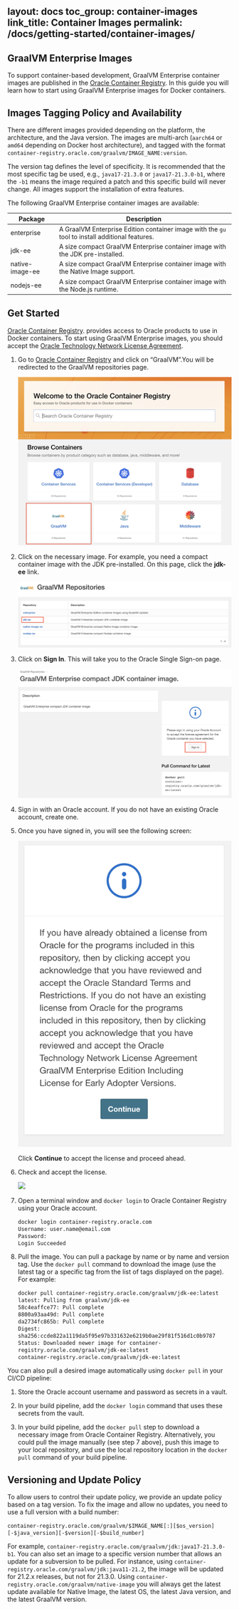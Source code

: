 layout: docs
toc_group: container-images
link_title: Container Images
permalink: /docs/getting-started/container-images/
---

## GraalVM Enterprise Images

To support container-based development, GraalVM Enterprise container images are published in the [Oracle Container Registry](https://container-registry.oracle.com).
In this guide you will learn how to start using GraalVM Enterprise images for Docker containers.

## Images Tagging Policy and Availability

There are different images provided depending on the platform, the architecture, and the Java version.
The images are multi-arch (`aarch64` or `amd64` depending on Docker host architecture), and tagged with the format `container-registry.oracle.com/graalvm/IMAGE_NAME:version`.

The version tag defines the level of specificity.
It is recommended that the most specific tag be used, e.g., `java17-21.3.0` or `java17-21.3.0-b1`, where the `-b1` means the image required a patch and this specific build will never change. All images support the installation of extra features. 

The following GraalVM Enterprise container images are available:

| Package      | Description                                        
------------------------------------------------------------------------------------------------------------------------------------------------------------|-----------|
| enterprise          |  A GraalVM Enterprise Edition container image with the `gu` tool to install additional features. |
| jdk-ee   | A size compact GraalVM Enterprise container image with the JDK pre-installed. |
| native-image-ee | A size compact GraalVM Enterprise container image with the Native Image support. |
| nodejs-ee      | A size compact GraalVM Enterprise container image with the Node.js runtime. |

## Get Started

[Oracle Container Registry](https://container-registry.oracle.com). provides access to Oracle products to use in Docker containers. 
To start using GraalVM Enterprise images, you should accept the [Oracle Technology Network License Agreement](https://www.oracle.com/downloads/licenses/graalvm-otn-license.html). 

1. Go to [Oracle Container Registry](https://container-registry.oracle.com/) and click on “GraalVM”.You will be redirected to the GraalVM repositories page.

    ![](../img/ocir.png)

2. Click on the necessary image. For example, you need a compact container image with the JDK pre-installed. On this page, click the **jdk-ee** link.

    ![](../img/graalvm_repositories.png)

3. Click on **Sign In**. This will take you to the Oracle Single Sign-on page.

    ![](../img/sign-in.png)

4. Sign in with an Oracle account. If you do not have an existing Oracle account, create one.

5. Once you have signed in, you will see the following screen:

    ![](../img/license_review.png)

    Click **Continue** to accept the license and proceed ahead.

6. Check and accept the license.

    ![](../img/license_accepted.png)

7. Open a terminal window and `docker login` to Oracle Container Registry using your Oracle account.

    ```shell
    docker login container-registry.oracle.com
    Username: user.name@email.com
    Password: 
    Login Succeeded
    ```

8. Pull the image. You can pull a package by name or by name and version tag. Use the `docker pull` command to download the image (use the latest tag or a specific tag from the list of tags displayed on the page). For example:

    ```shell
    docker pull container-registry.oracle.com/graalvm/jdk-ee:latest
    latest: Pulling from graalvm/jdk-ee
    58c4eaffce77: Pull complete 
    8800a93aa49d: Pull complete 
    da2734fc865b: Pull complete 
    Digest: sha256:ccde822a1119da5f95e97b331632e6219b0ae29f81f516d1c0b9787
    Status: Downloaded newer image for container-registry.oracle.com/graalvm/jdk-ee:latest
    container-registry.oracle.com/graalvm/jdk-ee:latest
    ```

You can also pull a desired image automatically using `docker pull` in your CI/CD pipeline: 

1. Store the Oracle account username and password as secrets in a vault. 

2. In your build pipeline, add the `docker login` command that uses these secrets from the vault.

3. In your build pipeline, add the `docker pull` step to download a necessary image from Oracle Container Registry.
Alternatively, you could pull the image manually (see step 7 above), push this image to your local repository, and use the local repository location in the `docker pull` command of your build pipeline. 

## Versioning and Update Policy

To allow users to control their update policy, we provide an update policy based on a tag version.
To fix the image and allow no updates, you need to use a full version with a build number:
```
container-registry.oracle.com/graalvm/$IMAGE_NAME[:][$os_version][-$java_version][-$version][-$build_number]
```
For example, `container-registry.oracle.com/graalvm/jdk:java17-21.3.0-b1`.
You can also set an image to a specific version number that allows an update for a subversion to be pulled.
For instance, using `container-registry.oracle.com/graalvm/jdk:java11-21.2`, the image will be updated for 21.2.x releases, but not for 21.3.0.
Using `container-registry.oracle.com/graalvm/native-image` you will always get the latest update available for Native Image, the latest OS, the latest Java version, and the latest GraalVM version.